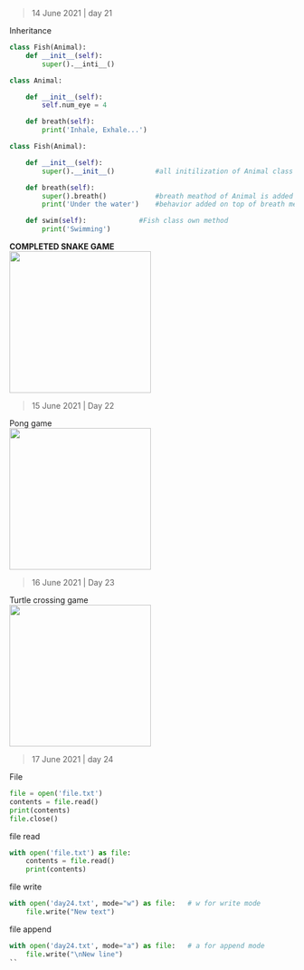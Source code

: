 > 14 June 2021 | day 21

Inheritance 

```python
class Fish(Animal):
	def __init__(self):
		super().__inti__()

```

```python
class Animal:

	def __init__(self):
		self.num_eye = 4

	def breath(self):
		print('Inhale, Exhale...')

class Fish(Animal):

	def __init__(self):
		super().__init__()			#all initilization of Animal class run under Fish class

	def breath(self):
		super().breath()			#breath meathod of Animal is added
		print('Under the water')	#behavior added on top of breath method form the Animal class

	def swim(self):				#Fish class own method
		print('Swimming')

```

**COMPLETED SNAKE GAME**<br>
<img src="https://user-images.githubusercontent.com/40035716/121854394-b92efd00-cd0f-11eb-838b-8e2592ba7dd1.PNG" width="250">

> 15 June 2021 | Day 22

Pong game <br>
<img src="https://user-images.githubusercontent.com/40035716/122014797-252b6700-cddd-11eb-92fb-d6213b894fa8.PNG" width="250">

> 16 June 2021 | Day 23

Turtle crossing game <br>
<img src="https://user-images.githubusercontent.com/40035716/122172645-954df180-ce9e-11eb-960d-172221ffd56e.PNG" width="250">

> 17 June 2021 | day 24

File

```python
file = open('file.txt')
contents = file.read()
print(contents)
file.close()
```
file read
```python
with open('file.txt') as file:
	contents = file.read()
	print(contents)
```
file write
```python
with open('day24.txt', mode="w") as file:   # w for write mode
	file.write("New text")
```
file append
```python
with open('day24.txt', mode="a") as file:   # a for append mode
	file.write("\nNew line")
``




